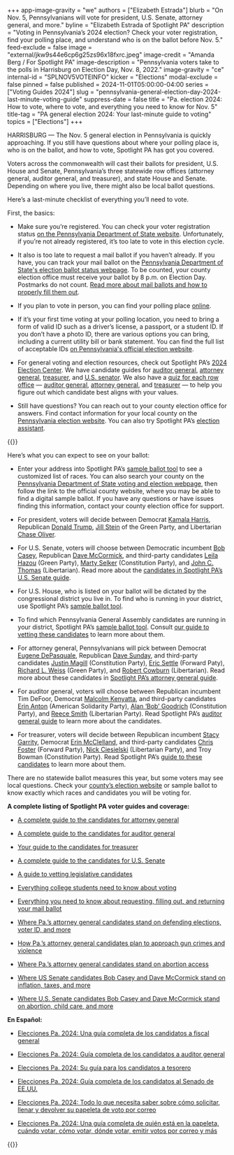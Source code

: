 +++
app-image-gravity = "we"
authors = ["Elizabeth Estrada"]
blurb = "On Nov. 5, Pennsylvanians will vote for president, U.S. Senate, attorney general, and more."
byline = "Elizabeth Estrada of Spotlight PA"
description = "Voting in Pennsylvania’s 2024 election? Check your voter registration, find your polling place, and understand who is on the ballot before Nov. 5."
feed-exclude = false
image = "external/jkw9s44e6cp6g25zs96x18fxrc.jpeg"
image-credit = "Amanda Berg / For Spotlight PA"
image-description = "Pennsylvania voters take to the polls in Harrisburg on Election Day, Nov. 8, 2022."
image-gravity = "ce"
internal-id = "SPLNOV5VOTEINFO"
kicker = "Elections"
modal-exclude = false
pinned = false
published = 2024-11-01T05:00:00-04:00
series = ["Voting Guides 2024"]
slug = "pennsylvania-general-election-day-2024-last-minute-voting-guide"
suppress-date = false
title = "Pa. election 2024: How to vote, where to vote, and everything you need to know for Nov. 5"
title-tag = "PA general election 2024: Your last-minute guide to voting"
topics = ["Elections"]
+++

HARRISBURG — The Nov. 5 general election in Pennsylvania is quickly approaching. If you still have questions about where your polling place is, who is on the ballot, and how to vote, Spotlight PA has got you covered.

Voters across the commonwealth will cast their ballots for president, U.S. House and Senate, Pennsylvania’s three statewide row offices (attorney general, auditor general, and treasurer), and state House and Senate. Depending on where you live, there might also be local ballot questions.

Here’s a last-minute checklist of everything you’ll need to vote.

First, the basics:

- Make sure you’re registered. You can check your voter registration status <a href="https://www.pavoterservices.pa.gov/pages/voterregistrationstatus.aspx">on the Pennsylvania Department of State website</a>. Unfortunately, if you’re not already registered, it’s too late to vote in this election cycle.

- It also is too late to request a mail ballot if you haven’t already. If you have, you can track your mail ballot on the <a href="https://www.pavoterservices.pa.gov/Pages/BallotTracking.aspx">Pennsylvania Department of State&#39;s election ballot status webpage</a>. To be counted, your county election office must receive your ballot by 8 p.m. on Election Day. Postmarks do not count. <a href="https://www.spotlightpa.org/news/2024/08/pennsylvania-general-election-2024-mail-ballot-how-to-request-fill-out-return/">Read more about mail ballots and how to properly fill them out</a>.

- If you plan to vote in person, you can find your polling place <a href="https://www.pavoterservices.pa.gov/Pages/PollingPlaceInfo.aspx">online</a>.

- If it’s your first time voting at your polling location, you need to bring a form of valid ID such as a driver’s license, a passport, or a student ID. If you don’t have a photo ID, there are various options you can bring, including a current utility bill or bank statement. You can find the full list of acceptable IDs <a href="https://www.vote.pa.gov/Register-to-Vote/Pages/Voter-ID-for-First-Time-Voters.aspx">on Pennsylvania&#39;s official election website</a>.

- For general voting and election resources, check out Spotlight PA’s <a href="https://www.spotlightpa.org/elections">2024 Election Center</a>. We have candidate guides for <a href="https://www.spotlightpa.org/news/2024/09/pennsylvania-election-2024-auditor-general-candidates-tim-defoor-malcolm-kenyatta/">auditor general</a>, <a href="https://www.spotlightpa.org/news/2024/09/pennsylvania-election-2024-attorney-general-candidates-eugene-depasquale-dave-sunday/">attorney general</a>, <a href="https://www.spotlightpa.org/news/2024/09/pennsylvania-election-2024-treasurer-candidates-stacy-garrity-erin-mcclelland/">treasurer</a>, and <a href="https://www.spotlightpa.org/news/2024/09/pennsylvania-election-2024-us-senate-candidates-bob-casey-dave-mccormick-third-parties/">U.S. senator</a>. We also have a <a href="https://www.spotlightpa.org/elections-2024/candidate-quiz/">quiz for each row office</a> — <a href="https://www.spotlightpa.org/news/2024/10/pennsylvania-election-2024-auditor-general-candidates-quiz/">auditor general</a>, <a href="https://www.spotlightpa.org/news/2024/10/pennsylvania-election-2024-attorney-general-candidates-quiz/">attorney general</a>, and <a href="https://www.spotlightpa.org/news/2024/10/pennsylvania-election-2024-treasurer-candidates-quiz/">treasurer</a> — to help you figure out which candidate best aligns with your values.

- Still have questions? You can reach out to your county election office for answers. Find contact information for your local county on the <a href="https://www.vote.pa.gov/Resources/Pages/Contact-Your-Election-Officials.aspx">Pennsylvania election website</a>. You can also try Spotlight PA’s <a href="https://www.spotlightpa.org/elections/assistant/">election assistant</a>.

{{<dewey-assistant>}}

Here’s what you can expect to see on your ballot:

- Enter your address into Spotlight PA’s <a href="https://viz-sample-ballot-2024.data.spotlightpa.org/">sample ballot tool</a> to see a customized list of races. You can also search your county on the <a href="https://www.vote.pa.gov/Resources/Pages/Contact-Your-Election-Officials.aspx">Pennsylvania Department of State voting and election webpage</a>, then follow the link to the official county website, where you may be able to find a digital sample ballot. If you have any questions or have issues finding this information, contact your county election office for support.

- For president, voters will decide between Democrat <a href="https://kamalaharris.com/">Kamala Harris</a>, Republican <a href="https://www.donaldjtrump.com/">Donald Trump</a>, <a href="https://www.jillstein2024.com/">Jill Stein</a> of the Green Party, and Libertarian <a href="https://votechaseoliver.com/">Chase Oliver</a>.

- For U.S. Senate, voters will choose between Democratic incumbent <a href="https://web.archive.org/20240105054503/https://www.casey.senate.gov/about/bob">Bob Casey</a>, Republican <a href="https://www.davemccormickpa.com/">Dave McCormick</a>, and third-party candidates <a href="https://www.leilaforsenate.com/">Leila Hazou</a> (Green Party), <a href="https://www.martyselkerforsenate.com/">Marty Selker</a> (Constitution Party), and <a href="https://johnthomaspa.substack.com/about">John C. Thomas</a> (Libertarian). Read more about the <a href="https://www.spotlightpa.org/news/2024/09/pennsylvania-election-2024-us-senate-candidates-bob-casey-dave-mccormick-third-parties/">candidates in Spotlight PA’s U.S. Senate guide</a>.

- For U.S. House, who is listed on your ballot will be dictated by the congressional district you live in. To find who is running in your district, use Spotlight PA’s <a href="https://viz-sample-ballot-2024.data.spotlightpa.org/">sample ballot tool</a>.

- To find which Pennsylvania General Assembly candidates are running in your district, Spotlight PA’s <a href="https://viz-sample-ballot-2024.data.spotlightpa.org/">sample ballot tool</a>. Consult <a href="https://www.spotlightpa.org/news/2024/04/pennsylvania-election-2024-legislative-house-senate-races-candidate-vetting-guide/">our guide to vetting these candidates</a> to learn more about them.

- For attorney general, Pennsylvanians will pick between Democrat <a href="https://web.archive.org/20240111225243/https://www.depasqualeforag.com/">Eugene DePasquale</a>, Republican <a href="https://www.davesundayforag.com/">Dave Sunday</a>, and third-party candidates <a href="https://www.constitutionpartypa.com/">Justin Magill</a> (Constitution Party), <a href="https://ericsettle4ag.com/">Eric Settle</a> (Forward Paty), <a href="https://x.com/richardlweiss">Richard L. Weiss</a> (Green Party), and <a href="https://cowburnforag.com/">Robert Cowburn</a> (Libertarian). Read more about these candidates in <a href="https://www.spotlightpa.org/news/2024/09/pennsylvania-election-2024-attorney-general-candidates-eugene-depasquale-dave-sunday/">Spotlight PA’s attorney general guide</a>.

- For auditor general, voters will choose between Republican incumbent Tim DeFoor, Democrat <a href="https://malcolmkenyatta.com/">Malcolm Kenyatta</a>, and third-party candidates <a href="https://www.solidarity-party.org/elected-officials-candidates">Erin Anton</a> (American Solidarity Party), <a href="https://www.constitutionpartypa.com/">Alan ‘Bob’ Goodrich</a> (Constitution Party), and <a href="https://www.votereece.com/">Reece Smith</a> (Libertarian Party). Read Spotlight PA’s <a href="https://www.spotlightpa.org/news/2024/09/pennsylvania-election-2024-auditor-general-candidates-tim-defoor-malcolm-kenyatta/">auditor general guide</a> to learn more about the candidates.

- For treasurer, voters will decide between Republican incumbent <a href="https://www.garrityforpa.com/">Stacy Garrity</a>, Democrat <a href="https://erinmcclelland.com/">Erin McClelland</a>, and third-party candidates <a href="https://home.forwardparty.com/foster_chris">Chris Foster</a> (Forward Party), <a href="https://nickcforpa.com/">Nick Ciesielski</a> (Libertarian Party), and Troy Bowman (Constitution Party). Read Spotlight PA’s <a href="https://www.spotlightpa.org/news/2024/03/pennsylvania-election-2024-treasurer-primary-candidates-stacy-garrity-ryan-bizzarro-erin-mcclelland/">guide to these candidates</a> to learn more about them.

There are no statewide ballot measures this year, but some voters may see local questions. Check your <a href="https://www.vote.pa.gov/Resources/Pages/Contact-Your-Election-Officials.aspx">county’s election website</a> or sample ballot to know exactly which races and candidates you will be voting for.

<strong>A complete listing of Spotlight PA voter guides and coverage:</strong>

- <a href="https://www.spotlightpa.org/news/2024/09/pennsylvania-election-2024-attorney-general-candidates-eugene-depasquale-dave-sunday/">A complete guide to the candidates for attorney general</a>

- <a href="https://www.spotlightpa.org/news/2024/09/pennsylvania-election-2024-auditor-general-candidates-tim-defoor-malcolm-kenyatta/">A complete guide to the candidates for auditor general</a>

- <a href="https://www.spotlightpa.org/news/2024/09/pennsylvania-election-2024-treasurer-candidates-stacy-garrity-erin-mcclelland/">Your guide to the candidates for treasurer</a>

- <a href="https://www.spotlightpa.org/news/2024/09/pennsylvania-election-2024-us-senate-candidates-bob-casey-dave-mccormick-third-parties/">A complete guide to the candidates for U.S. Senate</a>

- <a href="https://www.spotlightpa.org/news/2024/09/pennsylvania-general-election-2024-legislative-house-senate-races-candidate-vetting-guide/">A guide to vetting legislative candidates</a>

- <a href="https://www.spotlightpa.org/news/2024/09/pennsylvania-election-2024-college-student-voting-guide/">Everything college students need to know about voting</a>

- <a href="https://www.spotlightpa.org/news/2024/08/pennsylvania-general-election-2024-mail-ballot-how-to-request-fill-out-return/">Everything you need to know about requesting, filling out, and returning your mail ballot</a>

- <a href="https://www.spotlightpa.org/news/2024/10/pennsylvania-election-2024-attorney-general-candidates-voting-laws/">Where Pa.’s attorney general candidates stand on defending elections, voter ID, and more</a>

- <a href="https://www.spotlightpa.org/news/2024/10/pennsylvania-election-2024-attorney-general-candidates-gun-violence-background-checks-red-flag/">How Pa.’s attorney general candidates plan to approach gun crimes and violence</a>

- <a href="https://www.spotlightpa.org/news/2024/10/pennsylvania-election-2024-attorney-general-abortion-eugene-depasquale-dave-sunday/">Where Pa.’s attorney general candidates stand on abortion access</a>

- <a href="https://www.spotlightpa.org/news/2024/10/pennsylvania-election-2024-us-senate-economy-inflation-bob-casey-dave-mccormick/">Where US Senate candidates Bob Casey and Dave McCormick stand on inflation, taxes, and more</a>

- <a href="https://www.spotlightpa.org/news/2024/09/pennsylvania-election-2024-abortion-health-child-care-us-senate-casey-mccormick/">Where U.S. Senate candidates Bob Casey and Dave McCormick stand on abortion, child care, and more</a>

<strong>En Español:</strong>

- <a href="https://www.spotlightpa.org/news/2024/09/pensilvania-elecciones-2024-fiscal-general-candidatos-eugene-depasquale-dave-sunday/">Elecciones Pa. 2024: Una guía completa de los candidatos a fiscal general</a>

- <a href="https://www.spotlightpa.org/news/2024/09/pensilvania-elecciones-2024-auditor-general-candidatos-tim-defoor-malcolm-kenyatta/">Elecciones Pa. 2024: Guía completa de los candidatos a auditor general</a>

- <a href="https://www.spotlightpa.org/news/2024/09/pensilvania-elecciones-2024-tesorero-candidatos-stacy-garrity-erin-mccelland/">Elecciones Pa. 2024: Su guía para los candidatos a tesorero</a>

- <a href="https://www.spotlightpa.org/news/2024/10/pensilvania-elecciones-2024-candidatos-senado-bob-casey-dave-mccormick-terceros-partidos/">Elecciones Pa. 2024: Guía completa de los candidatos al Senado de EE.UU.</a>

- <a href="https://www.spotlightpa.org/news/2024/10/pensilvania-elecciones-generales-2024-votar-correo-como-llenar/">Elecciones Pa. 2024: Todo lo que necesita saber sobre cómo solicitar, llenar y devolver su papeleta de voto por correo</a><strong></strong>

- <a href="https://www.spotlightpa.org/news/2024/10/pensilvania-elecciones-generales-nov-2024-votar-informacion-registrar/">Elecciones Pa. 2024: Una guía completa de quién está en la papeleta, cuándo votar, cómo votar, dónde votar, emitir votos por correo y más</a>

{{<dewey-assistant>}}

